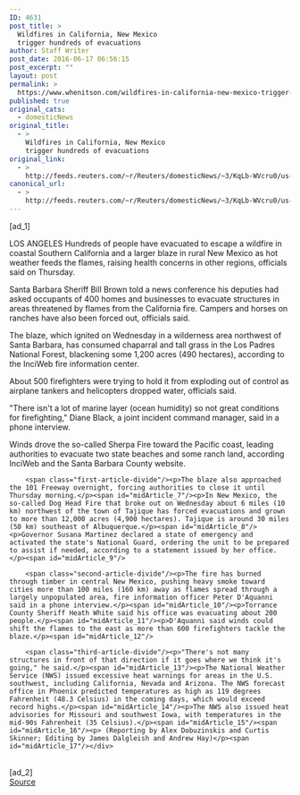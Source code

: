 ```yaml
---
ID: 4631
post_title: >
  Wildfires in California, New Mexico
  trigger hundreds of evacuations
author: Staff Writer
post_date: 2016-06-17 06:56:15
post_excerpt: ""
layout: post
permalink: >
  https://www.whenitson.com/wildfires-in-california-new-mexico-trigger-hundreds-of-evacuations/
published: true
original_cats:
  - domesticNews
original_title:
  - >
    Wildfires in California, New Mexico
    trigger hundreds of evacuations
original_link:
  - >
    http://feeds.reuters.com/~r/Reuters/domesticNews/~3/KqLb-WVcru0/us-usa-wildfires-idUSKCN0Z22E3
canonical_url:
  - >
    http://feeds.reuters.com/~r/Reuters/domesticNews/~3/KqLb-WVcru0/us-usa-wildfires-idUSKCN0Z22E3
---
```

 [ad_1]
<br><div id="articleText">
<span id="midArticle_start"/>

<span id="midArticle_0"/><span class="focusParagraph" readability="6"><p><span class="articleLocation">LOS ANGELES</span> Hundreds of people have evacuated to escape a wildfire in coastal Southern California and a larger blaze in rural New Mexico as hot weather feeds the flames, raising health concerns in other regions, officials said on Thursday.</p></span><span id="midArticle_1"/><p>Santa Barbara Sheriff Bill Brown told a news conference his deputies had asked occupants of 400 homes and businesses to evacuate structures in areas threatened by flames from the California fire. Campers and horses on ranches have also been forced out, officials said.</p><span id="midArticle_2"/><p>The blaze, which ignited on Wednesday in a wilderness area northwest of Santa Barbara, has consumed chaparral and tall grass in the Los Padres National Forest, blackening some 1,200 acres (490 hectares), according to the InciWeb fire information center.</p><span id="midArticle_3"/><p>About 500 firefighters were trying to hold it from exploding out of control as airplane tankers and helicopters dropped water, officials said.</p><span id="midArticle_4"/><p>"There isn't a lot of marine layer (ocean humidity) so not great conditions for firefighting," Diane Black, a joint incident command manager, said in a phone interview.</p><span id="midArticle_5"/><p>Winds drove the so-called Sherpa Fire toward the Pacific coast, leading authorities to evacuate two state beaches and some ranch land, according InciWeb and the Santa Barbara County website.</p><span id="midArticle_6"/>
        
        <span class="first-article-divide"/><p>The blaze also approached the 101 Freeway overnight, forcing authorities to close it until Thursday morning.</p><span id="midArticle_7"/><p>In New Mexico, the so-called Dog Head Fire that broke out on Wednesday about 6 miles (10 km) northwest of the town of Tajique has forced evacuations and grown to more than 12,000 acres (4,900 hectares). Tajique is around 30 miles (50 km) southeast of Albuquerque.</p><span id="midArticle_8"/><p>Governor Susana Martinez declared a state of emergency and  activated the state's National Guard, ordering the unit to be prepared to assist if needed, according to a statement issued by her office.</p><span id="midArticle_9"/>
        
        <span class="second-article-divide"/><p>The fire has burned through timber in central New Mexico, pushing heavy smoke toward cities more than 100 miles (160 km) away as flames spread through a largely unpopulated area, fire information officer Peter D'Aquanni said in a phone interview.</p><span id="midArticle_10"/><p>Torrance County Sheriff Heath White said his office was evacuating about 200 people.</p><span id="midArticle_11"/><p>D'Aquanni said winds could shift the flames to the east as more than 600 firefighters tackle the blaze.</p><span id="midArticle_12"/>
        
        <span class="third-article-divide"/><p>"There's not many structures in front of that direction if it goes where we think it's going," he said.</p><span id="midArticle_13"/><p>The National Weather Service (NWS) issued excessive heat warnings for areas in the U.S. southwest, including California, Nevada and Arizona. The NWS forecast office in Phoenix predicted temperatures as high as 119 degrees Fahrenheit (48.3 Celsius) in the coming days, which would exceed record highs.</p><span id="midArticle_14"/><p>The NWS also issued heat advisories for Missouri and southwest Iowa, with temperatures in the mid-90s Fahrenheit (35 Celsius).</p><span id="midArticle_15"/><span id="midArticle_16"/><p> (Reporting by Alex Dobuzinskis and Curtis Skinner; Editing by James Dalgleish and Andrew Hay)</p><span id="midArticle_17"/></div>
<br>[ad_2]
<br><a href="http://feeds.reuters.com/~r/Reuters/domesticNews/~3/KqLb-WVcru0/us-usa-wildfires-idUSKCN0Z22E3">Source </a>